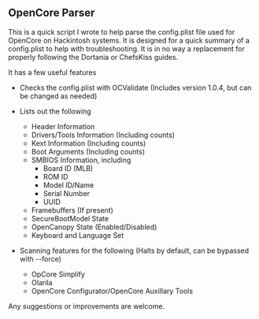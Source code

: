 ## OpenCore Parser

This is a quick script I wrote to help parse the config.plist file used for OpenCore on Hackintosh systems. It is designed for a quick summary of a config.plist to help with troubleshooting. It is in no way a replacement for properly following the Dortania or ChefsKiss guides.

It has a few useful features

 - Checks the config.plist with OCValidate (Includes version 1.0.4, but 
   can be changed as needed)
      
 - Lists out the following
	 - Header Information
	 - Drivers/Tools Information (Including counts)
	 - Kext Information (Including counts)
	 - Boot Arguments (Including counts)
	 - SMBIOS Information, including
		 - Board ID (MLB)
		 - ROM ID
		 - Model ID/Name
		 - Serial Number
		 - UUID
	 - Framebuffers (If present)
	 - SecureBootModel State
	 - OpenCanopy State (Enabled/Disabled)
	 - Keyboard and Language Set
 - Scanning features for the following (Halts by default, can be bypassed with --force)
	 - OpCore Simplify
	 - Olarila
	 - OpenCore Configurator/OpenCore Auxillary Tools

Any suggestions or improvements are welcome. 

